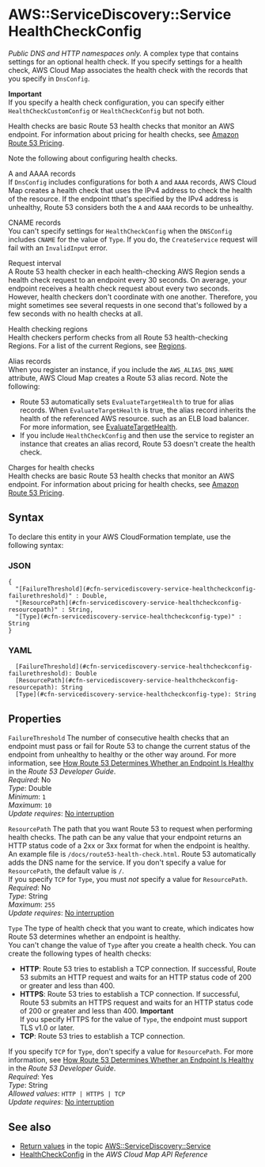 # AWS::ServiceDiscovery::Service HealthCheckConfig<a name="aws-properties-servicediscovery-service-healthcheckconfig"></a>

 *Public DNS and HTTP namespaces only\.* A complex type that contains settings for an optional health check\. If you specify settings for a health check, AWS Cloud Map associates the health check with the records that you specify in `DnsConfig`\.

**Important**  
If you specify a health check configuration, you can specify either `HealthCheckCustomConfig` or `HealthCheckConfig` but not both\.

Health checks are basic Route 53 health checks that monitor an AWS endpoint\. For information about pricing for health checks, see [Amazon Route 53 Pricing](http://aws.amazon.com/route53/pricing/)\.

Note the following about configuring health checks\.

A and AAAA records  
If `DnsConfig` includes configurations for both `A` and `AAAA` records, AWS Cloud Map creates a health check that uses the IPv4 address to check the health of the resource\. If the endpoint tthat's specified by the IPv4 address is unhealthy, Route 53 considers both the `A` and `AAAA` records to be unhealthy\. 

CNAME records  
You can't specify settings for `HealthCheckConfig` when the `DNSConfig` includes `CNAME` for the value of `Type`\. If you do, the `CreateService` request will fail with an `InvalidInput` error\.

Request interval  
A Route 53 health checker in each health\-checking AWS Region sends a health check request to an endpoint every 30 seconds\. On average, your endpoint receives a health check request about every two seconds\. However, health checkers don't coordinate with one another\. Therefore, you might sometimes see several requests in one second that's followed by a few seconds with no health checks at all\.

Health checking regions  
Health checkers perform checks from all Route 53 health\-checking Regions\. For a list of the current Regions, see [Regions](https://docs.aws.amazon.com/Route53/latest/APIReference/API_HealthCheckConfig.html#Route53-Type-HealthCheckConfig-Regions)\.

Alias records  
When you register an instance, if you include the `AWS_ALIAS_DNS_NAME` attribute, AWS Cloud Map creates a Route 53 alias record\. Note the following:  
+ Route 53 automatically sets `EvaluateTargetHealth` to true for alias records\. When `EvaluateTargetHealth` is true, the alias record inherits the health of the referenced AWS resource\. such as an ELB load balancer\. For more information, see [EvaluateTargetHealth](https://docs.aws.amazon.com/Route53/latest/APIReference/API_AliasTarget.html#Route53-Type-AliasTarget-EvaluateTargetHealth)\.
+ If you include `HealthCheckConfig` and then use the service to register an instance that creates an alias record, Route 53 doesn't create the health check\.

Charges for health checks  
Health checks are basic Route 53 health checks that monitor an AWS endpoint\. For information about pricing for health checks, see [Amazon Route 53 Pricing](http://aws.amazon.com/route53/pricing/)\.

## Syntax<a name="aws-properties-servicediscovery-service-healthcheckconfig-syntax"></a>

To declare this entity in your AWS CloudFormation template, use the following syntax:

### JSON<a name="aws-properties-servicediscovery-service-healthcheckconfig-syntax.json"></a>

```
{
  "[FailureThreshold](#cfn-servicediscovery-service-healthcheckconfig-failurethreshold)" : Double,
  "[ResourcePath](#cfn-servicediscovery-service-healthcheckconfig-resourcepath)" : String,
  "[Type](#cfn-servicediscovery-service-healthcheckconfig-type)" : String
}
```

### YAML<a name="aws-properties-servicediscovery-service-healthcheckconfig-syntax.yaml"></a>

```
  [FailureThreshold](#cfn-servicediscovery-service-healthcheckconfig-failurethreshold): Double
  [ResourcePath](#cfn-servicediscovery-service-healthcheckconfig-resourcepath): String
  [Type](#cfn-servicediscovery-service-healthcheckconfig-type): String
```

## Properties<a name="aws-properties-servicediscovery-service-healthcheckconfig-properties"></a>

`FailureThreshold`  <a name="cfn-servicediscovery-service-healthcheckconfig-failurethreshold"></a>
The number of consecutive health checks that an endpoint must pass or fail for Route 53 to change the current status of the endpoint from unhealthy to healthy or the other way around\. For more information, see [How Route 53 Determines Whether an Endpoint Is Healthy](https://docs.aws.amazon.com/Route53/latest/DeveloperGuide/dns-failover-determining-health-of-endpoints.html) in the *Route 53 Developer Guide*\.  
*Required*: No  
*Type*: Double  
*Minimum*: `1`  
*Maximum*: `10`  
*Update requires*: [No interruption](https://docs.aws.amazon.com/AWSCloudFormation/latest/UserGuide/using-cfn-updating-stacks-update-behaviors.html#update-no-interrupt)

`ResourcePath`  <a name="cfn-servicediscovery-service-healthcheckconfig-resourcepath"></a>
The path that you want Route 53 to request when performing health checks\. The path can be any value that your endpoint returns an HTTP status code of a 2xx or 3xx format for when the endpoint is healthy\. An example file is `/docs/route53-health-check.html`\. Route 53 automatically adds the DNS name for the service\. If you don't specify a value for `ResourcePath`, the default value is `/`\.  
If you specify `TCP` for `Type`, you must *not* specify a value for `ResourcePath`\.  
*Required*: No  
*Type*: String  
*Maximum*: `255`  
*Update requires*: [No interruption](https://docs.aws.amazon.com/AWSCloudFormation/latest/UserGuide/using-cfn-updating-stacks-update-behaviors.html#update-no-interrupt)

`Type`  <a name="cfn-servicediscovery-service-healthcheckconfig-type"></a>
The type of health check that you want to create, which indicates how Route 53 determines whether an endpoint is healthy\.  
You can't change the value of `Type` after you create a health check\.
You can create the following types of health checks:  
+  **HTTP**: Route 53 tries to establish a TCP connection\. If successful, Route 53 submits an HTTP request and waits for an HTTP status code of 200 or greater and less than 400\.
+  **HTTPS**: Route 53 tries to establish a TCP connection\. If successful, Route 53 submits an HTTPS request and waits for an HTTP status code of 200 or greater and less than 400\.
**Important**  
If you specify HTTPS for the value of `Type`, the endpoint must support TLS v1\.0 or later\.
+  **TCP**: Route 53 tries to establish a TCP connection\.

  If you specify `TCP` for `Type`, don't specify a value for `ResourcePath`\.
For more information, see [How Route 53 Determines Whether an Endpoint Is Healthy](https://docs.aws.amazon.com/Route53/latest/DeveloperGuide/dns-failover-determining-health-of-endpoints.html) in the *Route 53 Developer Guide*\.  
*Required*: Yes  
*Type*: String  
*Allowed values*: `HTTP | HTTPS | TCP`  
*Update requires*: [No interruption](https://docs.aws.amazon.com/AWSCloudFormation/latest/UserGuide/using-cfn-updating-stacks-update-behaviors.html#update-no-interrupt)

## See also<a name="aws-properties-servicediscovery-service-healthcheckconfig--seealso"></a>
+  [Return values](https://docs.aws.amazon.com/AWSCloudFormation/latest/UserGuide/aws-resource-servicediscovery-service.html#aws-resource-servicediscovery-service-return-values) in the topic [AWS::ServiceDiscovery::Service](https://docs.aws.amazon.com/AWSCloudFormation/latest/UserGuide/aws-resource-servicediscovery-service.html) 
+  [HealthCheckConfig](https://docs.aws.amazon.com/cloud-map/latest/api/API_HealthCheckConfig.html) in the *AWS Cloud Map API Reference* 

